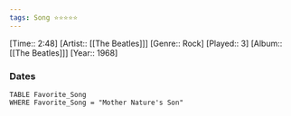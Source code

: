 ```yaml
---
tags: Song ⭐⭐⭐⭐⭐ 
---
```

[Time:: 2:48]
[Artist:: [[The Beatles]]]
[Genre:: Rock]
[Played:: 3]
[Album:: [[The Beatles]]]
[Year:: 1968]
### Dates
````dataview
TABLE Favorite_Song
WHERE Favorite_Song = "Mother Nature's Son"
````